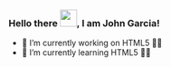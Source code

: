 ### Hello there <img src="https://raw.githubusercontent.com/MartinHeinz/MartinHeinz/master/wave.gif" width="30px">, I am John Garcia!


- 🔭 I’m currently working on HTML5 :man_factory_worker:
- 🌱 I’m currently learning HTML5 :man_factory_worker:




<!--
**johngarciadev/johngarciadev** is a ✨ _special_ ✨ repository because its `README.md` (this file) appears on your GitHub profile.

Here are some ideas to get you started:



- 👯 I’m looking to collaborate on ...
- 🤔 I’m looking for help with ...
- 💬 Ask me about ...
- 📫 How to reach me: ...
- 😄 Pronouns: ...
- ⚡ Fun fact: ...
-->
